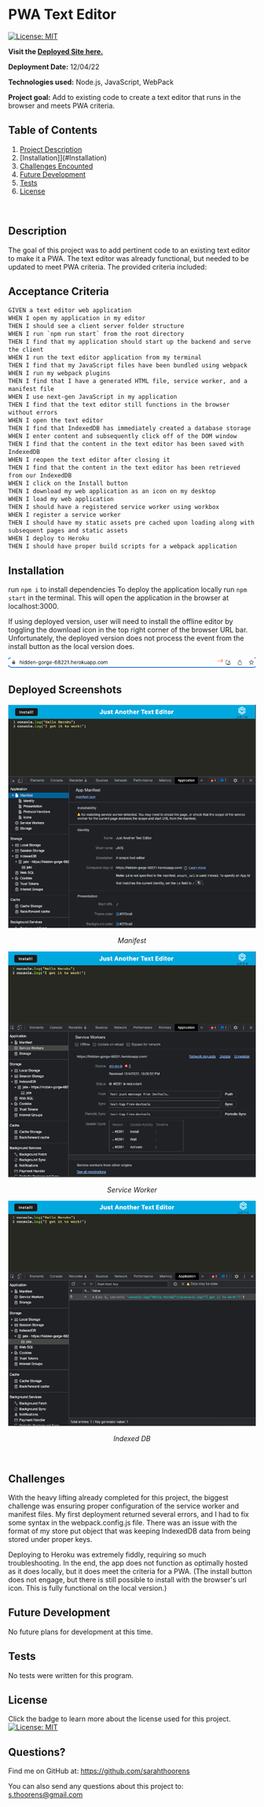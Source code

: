 # PWA Text Editor

[![License: MIT](https://img.shields.io/badge/License-MIT-yellow.svg)](https://opensource.org/licenses/MIT)

 **Visit the [Deployed Site here.](https://hidden-gorge-68221.herokuapp.com/)**

  **Deployment Date:**  12/04/22 <br>
 
  **Technologies used:** Node.js, JavaScript, WebPack<br>

  **Project goal:** Add to existing code to create a text editor that runs in the browser and meets PWA criteria. <br>


  ## Table of Contents
  1. [Project Description](#Description)
  2. [Installation]](#Installation)
  3. [Challenges Encounted](#Challenges)
  4. [Future Development](#Future-Development)
  5. [Tests](#Tests)
  6. [License](#License)
  <br>
  
  ## Description
   The goal of this project was to add pertinent code to an existing text editor to make it a PWA. The text editor was already functional, but needed to be updated to meet PWA criteria. The provided criteria included:

## Acceptance Criteria

```
GIVEN a text editor web application
WHEN I open my application in my editor
THEN I should see a client server folder structure
WHEN I run `npm run start` from the root directory
THEN I find that my application should start up the backend and serve the client
WHEN I run the text editor application from my terminal
THEN I find that my JavaScript files have been bundled using webpack
WHEN I run my webpack plugins
THEN I find that I have a generated HTML file, service worker, and a manifest file
WHEN I use next-gen JavaScript in my application
THEN I find that the text editor still functions in the browser without errors
WHEN I open the text editor
THEN I find that IndexedDB has immediately created a database storage
WHEN I enter content and subsequently click off of the DOM window
THEN I find that the content in the text editor has been saved with IndexedDB
WHEN I reopen the text editor after closing it
THEN I find that the content in the text editor has been retrieved from our IndexedDB
WHEN I click on the Install button
THEN I download my web application as an icon on my desktop
WHEN I load my web application
THEN I should have a registered service worker using workbox
WHEN I register a service worker
THEN I should have my static assets pre cached upon loading along with subsequent pages and static assets
WHEN I deploy to Heroku
THEN I should have proper build scripts for a webpack application
```

## Installation
run ```npm i``` to install dependencies
To deploy the application locally run ```npm start``` in the terminal. This will open the application in the browser at localhost:3000.

If using deployed version, user will need to install the offline editor by toggling the download icon in the top right corner of the browser URL bar. Unfortunately, the deployed version does not process the event from the install button as the local version does.

![url](./Assets/url.png)

## Deployed Screenshots
![manifest](./Assets/manifest.png)
_<p align="center">Manifest</p>_

![service worker](./Assets/sw.png)
_<p align="center">Service Worker</p>_

![indexed](./Assets/indexeddb.png)
_<p align="center">Indexed DB</p>_
</br>

## Challenges
With the heavy lifting already completed for this project, the biggest challenge was ensuring proper configuration of the service worker and manifest files. My first deployment returned several errors, and I had to fix some syntax in the webpack.config.js file. There was an issue with the format of my store put object that was keeping IndexedDB data from being stored under proper keys. 

Deploying to Heroku was extremely fiddly, requiring so much troubleshooting. In the end, the app does not function as optimally hosted as it does locally, but it does meet the criteria for a PWA. (The install button does not engage, but there is still possible to install with the browser's url icon. This is fully functional on the local version.)

## Future Development

No future plans for development at this time.

## Tests

  No tests were written for this program.

## License

  Click the badge to learn more about the license used for this project.
  <br>[![License: MIT](https://img.shields.io/badge/License-MIT-yellow.svg)](https://opensource.org/licenses/MIT)

  ## Questions?

  Find me on GitHub at: https://github.com/sarahthoorens

  You can also send any questions about this project to: s.thoorens@gmail.com


